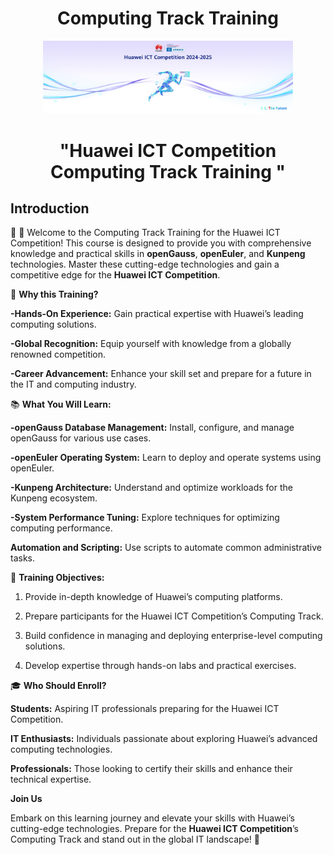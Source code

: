 

<h1 align="center">Computing Track Training</h1>
<p align="center">
  <img src="huawei-competition-2024-25 banner.jpg" alt="huawei-competition-2024-25 banner" style="width: 400px;"/>
</p>
<h1 align="center">"Huawei ICT Competition Computing Track Training "</h1>

## Introduction
👋 👋 Welcome to the Computing Track Training for the Huawei ICT Competition! This course is designed to provide you with comprehensive knowledge and practical skills in **openGauss**, **openEuler**, and **Kunpeng** technologies. Master these cutting-edge technologies and gain a competitive edge for the **Huawei ICT Competition**.

🔧 **Why this Training?**

**-Hands-On Experience:** Gain practical expertise with Huawei’s leading computing solutions.

**-Global Recognition:** Equip yourself with knowledge from a globally renowned competition.

**-Career Advancement:** Enhance your skill set and prepare for a future in the IT and computing industry.





📚 **What You Will Learn:**

**-openGauss Database Management:** Install, configure, and manage openGauss for various use cases.

**-openEuler Operating System:** Learn to deploy and operate systems using openEuler.

**-Kunpeng Architecture:** Understand and optimize workloads for the Kunpeng ecosystem.

**-System Performance Tuning:** Explore techniques for optimizing computing performance.

**Automation and Scripting:** Use scripts to automate common administrative tasks.




🎯 **Training Objectives:**

1. Provide in-depth knowledge of Huawei’s computing platforms.

2. Prepare participants for the Huawei ICT Competition’s Computing Track.

3. Build confidence in managing and deploying enterprise-level computing solutions.

4. Develop expertise through hands-on labs and practical exercises.


 
🎓 **Who Should Enroll?**

**Students:** Aspiring IT professionals preparing for the Huawei ICT Competition.

**IT Enthusiasts:** Individuals passionate about exploring Huawei’s advanced computing technologies.

**Professionals:** Those looking to certify their skills and enhance their technical expertise.



**Join Us**

Embark on this learning journey and elevate your skills with Huawei’s cutting-edge technologies. Prepare for the **Huawei ICT Competition**’s Computing Track and stand out in the global IT landscape! 🚀

